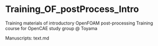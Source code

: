 # Training_OF_postProcess_Intro
Training materials of  introductory OpenFOAM post-processing 
Training course for OpenCAE study group @ Toyama

Manuscripts: text.md
